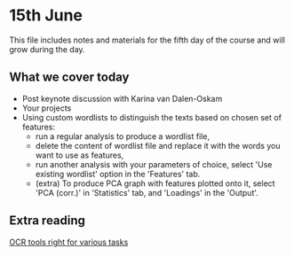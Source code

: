 # 15th June
This file includes notes and materials for the fifth day of the course and will grow during the day.
## What we cover today
* Post keynote discussion with Karina van Dalen-Oskam
* Your projects
* Using custom wordlists to distinguish the texts based on chosen set of features:
  * run a regular analysis to produce a wordlist file,
  * delete the content of wordlist file and replace it with the words you want to use as features,
  * run another analysis with your parameters of choice, select 'Use existing wordlist' option in the 'Features' tab.
  * (extra) To produce PCA graph with features plotted onto it, select 'PCA (corr.)' in 'Statistics' tab, and 'Loadings' in the 'Output'. 

## Extra reading
[OCR tools right for various tasks](https://source.opennews.org/articles/so-many-ocr-options/)


